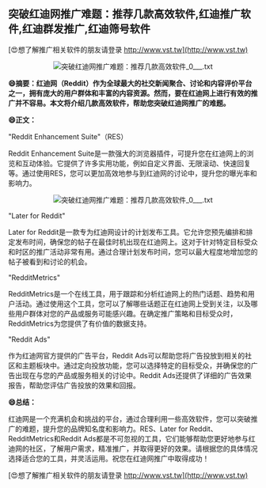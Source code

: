 ## **突破红迪网推广难题：推荐几款高效软件,红迪推广软件,红迪群发推广,红迪筛号软件**

[😍想了解推广相关软件的朋友请登录 http://www.vst.tw](http://www.vst.tw)

 <center><img src="https://vst.tw/MP4/tuiguang/png/8.png" alt="突破红迪网推广难题：推荐几款高效软件_0___.txt"></center>

**😄摘要：红迪网（Reddit）作为全球最大的社交新闻聚合、讨论和内容评价平台之一，拥有庞大的用户群体和丰富的内容资源。然而，要在红迪网上进行有效的推广并不容易。本文将介绍几款高效软件，帮助您突破红迪网推广的难题。**

**😄正文：**

"Reddit Enhancement Suite"（RES）

Reddit Enhancement Suite是一款强大的浏览器插件，可提升您在红迪网上的浏览和互动体验。它提供了许多实用功能，例如自定义界面、无限滚动、快速回复等。通过使用RES，您可以更加高效地参与到红迪网的讨论中，提升您的曝光率和影响力。

 <center><img src="https://vst.tw/MP4/tuiguang/png/4.png" alt="突破红迪网推广难题：推荐几款高效软件_0___.txt"></center>

"Later for Reddit"

Later for Reddit是一款专为红迪网设计的计划发布工具。它允许您预先编排和排定发布时间，确保您的帖子在最佳时机出现在红迪网上。这对于针对特定目标受众和时区的推广活动非常有用。通过合理计划发布时间，您可以最大程度地增加您的帖子被看到和讨论的机会。

"RedditMetrics"

RedditMetrics是一个在线工具，用于跟踪和分析红迪网上的热门话题、趋势和用户活动。通过使用这个工具，您可以了解哪些话题正在红迪网上受到关注，以及哪些用户群体对您的产品或服务可能感兴趣。在确定推广策略和目标受众时，RedditMetrics为您提供了有价值的数据支持。

"Reddit Ads"

作为红迪网官方提供的广告平台，Reddit Ads可以帮助您将广告投放到相关的社区和主题板块中。通过定向投放功能，您可以选择特定的目标受众，并确保您的广告出现在与您的产品或服务相关的讨论中。Reddit Ads还提供了详细的广告效果报告，帮助您评估广告投放的效果和回报。

**😄总结：**

红迪网是一个充满机会和挑战的平台，通过合理利用一些高效软件，您可以突破推广的难题，提升您的品牌知名度和影响力。RES、Later for Reddit、RedditMetrics和Reddit Ads都是不可忽视的工具，它们能够帮助您更好地参与红迪网的社区，了解用户需求，精准推广，并取得更好的效果。请根据您的具体情况选择适合您的工具，并灵活运用。祝您在红迪网推广中取得成功！

[😍想了解推广相关软件的朋友请登录 http://www.vst.tw](http://www.vst.tw)



